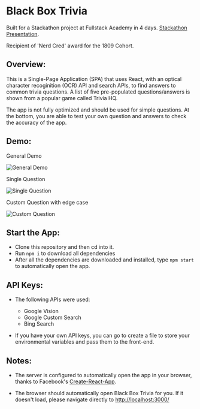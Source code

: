 # Black Box Trivia

Built for a Stackathon project at Fullstack Academy in 4 days. [Stackathon Presentation](https://www.youtube.com/watch?v=WeijjGtC30Y&list=PLx0iOsdUOUmnmSuYRD63kcCzzr5hpr3cW). 

Recipient of 'Nerd Cred' award for the 1809 Cohort.


## Overview:
This is a Single-Page Application (SPA) that uses React, with an optical character recoginition (OCR) API and search APIs, to find answers to common trivia questions. A list of five pre-populated questions/answers is shown from a popular game called Trivia HQ. 

The app is not fully optimized and should be used for simple questions. At the bottom, you are able to test your own question and answers to check the accuracy of the app.

## Demo:
General Demo

![General Demo](https://i.imgur.com/KPMZwm9.gif)

Single Question

![Single Question](https://i.imgur.com/ZYYJYMr.gif)

Custom Question with edge case

![Custom Question](https://i.imgur.com/OBHRTCB.gif)

## Start the App:
* Clone this repository and then cd into it.
* Run `npm i` to download all dependencies
* After all the dependencies are downloaded and installed, type `npm start` to automatically open the app.

## API Keys:
* The following APIs were used:
  * Google Vision
  * Google Custom Search
  * Bing Search

* If you have your own API keys, you can go to create a file to store your environmental variables and pass them to the front-end.


## Notes:
* The server is configured to automatically open the app in your browser, thanks to Facebook's [Create-React-App](https://github.com/facebook/create-react-app). 

* The browser should automatically open Black Box Trivia for you. If it doesn't load, please navigate directly to [http://localhost:3000/](http://localhost:3000/)
